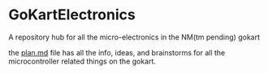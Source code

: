 # GoKartElectronics
A repository hub for all the micro-electronics in the NM(tm pending) gokart

the [plan.md](https://github.com/MasterCubo/GoKartElectronics/blob/main/plan.md) file has all the info, ideas, and brainstorms for all the microcontroller related things on the gokart.
